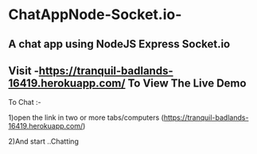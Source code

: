 # ChatAppNode-Socket.io-
A chat app using NodeJS Express Socket.io
----------------------------------------------------------------------
Visit -https://tranquil-badlands-16419.herokuapp.com/
To View The Live Demo
----------------------------------------------------------------------
To Chat :-

1)open the link in two or more tabs/computers (https://tranquil-badlands-16419.herokuapp.com/)


2)And start ..Chatting 
